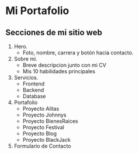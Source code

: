 # Mi Portafolio

## Secciones de mi sitio web
1. Hero. 
    * Foto, nombre, carrera y botón hacia contacto.
2. Sobre mi. 
    * Breve descripcion junto con mi CV
    * Mis 10 habilidades principales
3. Servicios.
    * Frontend
    * Backend
    * Database
4. Portafolio
    * Proyecto Alitas
    * Proyecto Johnnys
    * Proyecto BienesRaices
    * Proyecto Festival
    * Proyecto Blog
    * Proyecto BlackJack
5. Formulario de Contacto